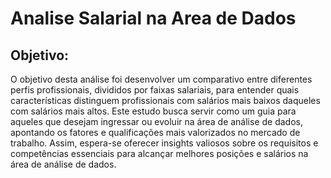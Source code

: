<h1>Analise Salarial na Area de Dados</h1> 

<h2>Objetivo:</h2> 

O objetivo desta análise foi desenvolver um comparativo entre diferentes perfis profissionais, divididos por faixas salariais, para entender quais características distinguem profissionais com salários mais baixos daqueles com salários mais altos. Este estudo busca servir como um guia para aqueles que desejam ingressar ou evoluir na área de análise de dados, apontando os fatores e qualificações mais valorizados no mercado de trabalho. Assim, espera-se oferecer insights valiosos sobre os requisitos e competências essenciais para alcançar melhores posições e salários na área de análise de dados.
